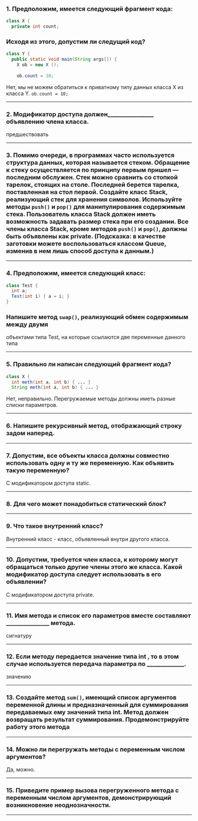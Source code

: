 ### 1. Предположим, имеется следующий фрагмент кода:
```java
class X {
  private int count;
```
### Исходя из этого, допустим ли следущий код?
```java
class Y {
  public static void main(String args[]) {
    X ob = new X ();
    
    ob.count = 10;
```
Нет, мы не можем обратиться к приватному типу данных класса X из класса Y. ``ob.count = 10;``
____
### 2. Модификатор доступа должен________________ объявлению члена класса.
предшествовать
____
### 3. Помимо очереди, в программах часто используется структура данных, которая называется стеком. Обращение к стеку осуществляется по принципу первым пришел — последним обслужен. Стек можно сравнить со стопкой тарелок, стоящих на столе. Последней берется тарелка, поставленная на стол первой. Создайте класс Stack, реализующий стек для хранения символов. Используйте методы ``push()`` и ``pop()`` для манипулирования содержимым стека. Пользователь класса Stack должен иметь возможность задавать размер стека при его создании. Все члены класса Stack, кроме методов ``push()`` и ``pop()``, должны быть объявлены как private. (Подсказка: в качестве заготовки можете воспользоваться классом Queue, изменив в нем лишь способ доступа к данным.)

___
### 4. Предположим, имеется следующий класс:
```java
class Test {
  int а;
  Test(int i) { a = i; }
}
```
### Напишите метод ``swap()``, реализующий обмен содержимым между двумя 
объектами типа Test, на которые ссылаются две переменные данного типа

___
### 5. Правильно ли написан следующий фрагмент кода?
```java
class X {
  int meth(int a, int b) { ... }
  String meth(int a, int b) { ... }
```
Нет, неправильно. Перегружаемые методы должны иметь разные списки параметров.
___
### 6. Напишите рекурсивный метод, отображающий строку задом наперед.

___
### 7. Допустим, все объекты класса должны совместно использовать одну и ту же переменную. Как объявить такую переменную?
С модификатором доступа static.
___
### 8. Для чего может понадобиться статический блок?

___
### 9. Что такое внутренний класс?
Внутренний класс - класс, объявленный внутри другого класса.
___
### 10. Допустим, требуется член класса, к которому могут обращаться только другие члены этого же класса. Какой модификатор доступа следует использовать в его объявлении?
С модификатором доступа private.
___
### 11. Имя метода и список его параметров вместе составляют _______________ метода.
сигнатуру
___
### 12. Если методу передается значение типа int , то в этом случае используется передача параметра по _____________. 
значению
___
### 13. Создайте метод ``sum()``, имеющий список аргументов переменной длины и предназначенный для суммирования передаваемых ему значений типа int. Метод должен возвращать результат суммирования. Продемонстрируйте работу этого метода

___
### 14. Можно ли перегружать методы с переменным числом аргументов?
Да, можно.
___
### 15. Приведите пример вызова перегруженного метода с переменным числом аргументов, демонстрирующий возникновение неоднозначности.

___
